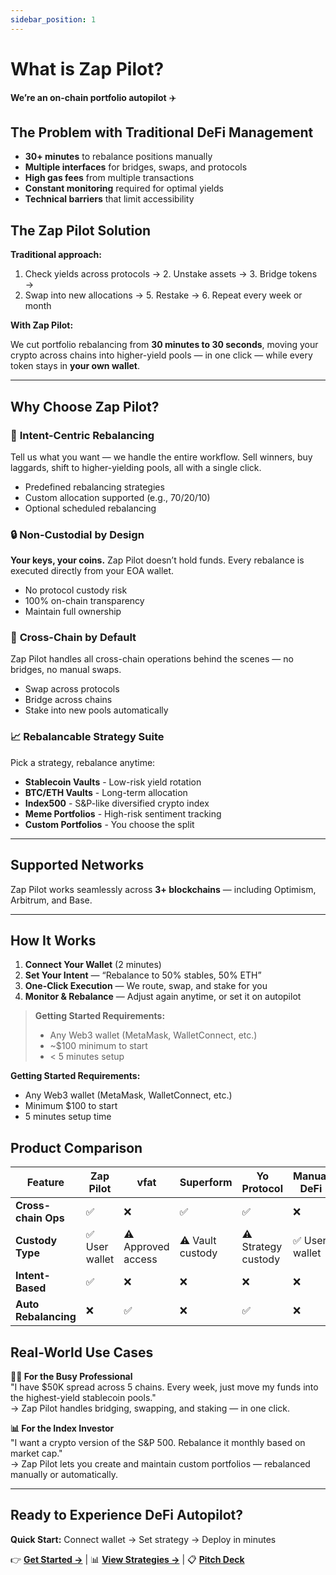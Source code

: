 ```yaml
---
sidebar_position: 1
---
```


# What is Zap Pilot?

**We’re an on-chain portfolio autopilot** ✈️

## The Problem with Traditional DeFi Management

- **30+ minutes** to rebalance positions manually
- **Multiple interfaces** for bridges, swaps, and protocols
- **High gas fees** from multiple transactions
- **Constant monitoring** required for optimal yields
- **Technical barriers** that limit accessibility

## The Zap Pilot Solution

**Traditional approach:**

1. Check yields across protocols → 2. Unstake assets → 3. Bridge tokens →
2. Swap into new allocations → 5. Restake → 6. Repeat every week or month

**With Zap Pilot:**

We cut portfolio rebalancing from **30 minutes to 30 seconds**, moving your crypto across chains
into higher-yield pools — in one click — while every token stays in **your own wallet**.

---

## Why Choose Zap Pilot?

### 🔁 **Intent-Centric Rebalancing**

Tell us what you want — we handle the entire workflow. Sell winners, buy laggards, shift to
higher-yielding pools, all with a single click.

- Predefined rebalancing strategies
- Custom allocation supported (e.g., 70/20/10)
- Optional scheduled rebalancing

### 🔒 **Non-Custodial by Design**

**Your keys, your coins.** Zap Pilot doesn’t hold funds. Every rebalance is executed directly from
your EOA wallet.

- No protocol custody risk
- 100% on-chain transparency
- Maintain full ownership

### 🌉 **Cross-Chain by Default**

Zap Pilot handles all cross-chain operations behind the scenes — no bridges, no manual swaps.

- Swap across protocols
- Bridge across chains
- Stake into new pools automatically

### 📈 **Rebalancable Strategy Suite**

Pick a strategy, rebalance anytime:

- **Stablecoin Vaults** - Low-risk yield rotation
- **BTC/ETH Vaults** - Long-term allocation
- **Index500** - S&P-like diversified crypto index
- **Meme Portfolios** - High-risk sentiment tracking
- **Custom Portfolios** - You choose the split

---

## Supported Networks

Zap Pilot works seamlessly across **3+ blockchains** — including Optimism, Arbitrum, and Base.

---

## How It Works

1. **Connect Your Wallet** (2 minutes)
2. **Set Your Intent** — “Rebalance to 50% stables, 50% ETH”
3. **One-Click Execution** — We route, swap, and stake for you
4. **Monitor & Rebalance** — Adjust again anytime, or set it on autopilot

> **Getting Started Requirements:**
>
> - Any Web3 wallet (MetaMask, WalletConnect, etc.)
> - ~$100 minimum to start
> - < 5 minutes setup

**Getting Started Requirements:**

- Any Web3 wallet (MetaMask, WalletConnect, etc.)
- Minimum $100 to start
- 5 minutes setup time

## Product Comparison

| Feature              | Zap Pilot      | vfat               | Superform        | Yo Protocol         | Manual DeFi    |
| -------------------- | -------------- | ------------------ | ---------------- | ------------------- | -------------- |
| **Cross-chain Ops**  | ✅             | ❌                 | ✅               | ✅                  | ❌             |
| **Custody Type**     | ✅ User wallet | ⚠️ Approved access | ⚠️ Vault custody | ⚠️ Strategy custody | ✅ User wallet |
| **Intent-Based**     | ✅             | ❌                 | ❌               | ❌                  | ❌             |
| **Auto Rebalancing** | ❌             | ✅                 | ❌               | ✅                  | ❌             |

## Real-World Use Cases

**🧑‍💼 For the Busy Professional**  
"I have $50K spread across 5 chains. Every week, just move my funds into the highest-yield
stablecoin pools."  
→ Zap Pilot handles bridging, swapping, and staking — in one click.

**📊 For the Index Investor**  
"I want a crypto version of the S&P 500. Rebalance it monthly based on market cap."  
→ Zap Pilot lets you create and maintain custom portfolios — rebalanced manually or automatically.

---

## Ready to Experience DeFi Autopilot?

**Quick Start:** Connect wallet → Set strategy → Deploy in minutes

👉 **[Get Started →](./getting-started)** | 📊 **[View Strategies →](./strategies)** | 📋
**[Pitch Deck](https://www.storydoc.com/4631eef1a29ef2f29cea41c1b0ffb2c0/3e32d664-4e36-4e02-851c-47fa166e2682/6885c327196aa808558298eb)**
